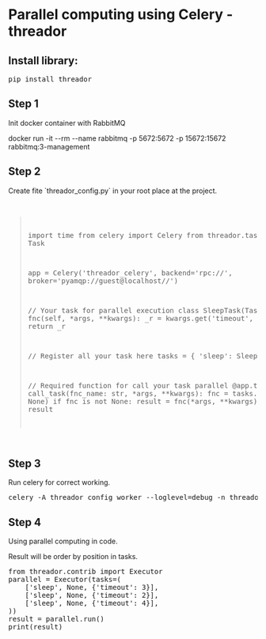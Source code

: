 <html>
<h1>Parallel computing using Celery - <b>threador</b></h1>

<h2> Install library:</h2>
<pre>pip install threador</pre>


<h2>Step 1</h2>
<p>Init docker container with RabbitMQ</p>
<p>docker run -it --rm --name rabbitmq -p 5672:5672 -p 15672:15672 rabbitmq:3-management</p>

<h2>Step 2</h2>
<p>Create fite `threador_config.py` in your root place at the project.</p>
<pre>

>import time
>from celery import Celery
>from threador.tasks import Task
>
>app = Celery('threador_celery', backend='rpc://', broker='pyamqp://guest@localhost//')
>
>
>// Your task for parallel execution
>class SleepTask(Task):
>    def fnc(self, *args, **kwargs):
>        _r = kwargs.get('timeout', 0)
>        time.sleep(_r)
>        return _r
>
>
>// Register all your task here
>tasks = {
>    'sleep': SleepTask(),
>}
>
>
>// Required function for call your task parallel
>@app.task
>def call_task(fnc_name: str, *args, **kwargs):
>    fnc = tasks.get(fnc_name, None)
>    if fnc is not None:
>        result = fnc(*args, **kwargs)
>        return result
</pre>
<h2>Step 3</h2>
<p>Run celery for correct working.</p>
<pre>celery -A threador_config worker --loglevel=debug -n threador_celery@parallel</pre>

<h2>Step 4</h2>
<p>Using parallel computing in code.</p>
<p>Result will be order by position in tasks.</p>
<pre>
from threador.contrib import Executor
parallel = Executor(tasks=(
    ['sleep', None, {'timeout': 3}],
    ['sleep', None, {'timeout': 2}],
    ['sleep', None, {'timeout': 4}],
))
result = parallel.run()
print(result)
</pre>
</html>
